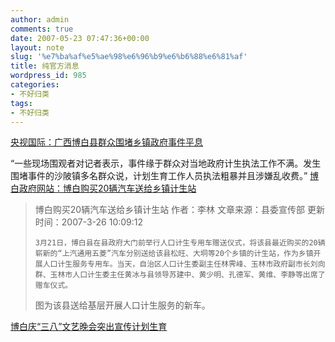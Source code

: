 ```yaml
---
author: admin
comments: true
date: 2007-05-23 07:47:36+00:00
layout: note
slug: '%e7%ba%af%e5%ae%98%e6%96%b9%e6%b6%88%e6%81%af'
title: 纯官方消息
wordpress_id: 985
categories:
- 不好归类
tags:
- 不好归类
---
```


[央视国际：广西博白县群众围堵乡镇政府事件平息](http://news.cctv.com/china/20070523/100497.shtml)

“一些现场围观者对记者表示，事件缘于群众对当地政府计生执法工作不满。发生围堵事件的沙陂镇多名群众说，计划生育工作人员执法粗暴并且涉嫌乱收费。”
[
博白政府网站：博白购买20辆汽车送给乡镇计生站](http://www.bobai.gov.cn/jrbb/ShowArticle.asp?ArticleID=166)



<blockquote>博白购买20辆汽车送给乡镇计生站
作者：李林 文章来源：县委宣传部 更新时间：2007-3-26 10:09:12

    3月21日，博白县在县政府大门前举行人口计生专用车赠送仪式，将该县最近购买的20辆崭新的“上汽通用五菱”汽车分别送给该县松旺、大垌等20个乡镇的计生站，作为乡镇开展人口计生服务专用车。当天，自治区人口计生委副主任林霁峰、玉林市政府副市长刘向群、玉林市人口计生委主任黄冰与县领导苏建中、黄少明、孔德军、黄维、李静等出席了赠车仪式。

图为该县送给基层开展人口计生服务的新车。</blockquote>



[博白庆“三八”文艺晚会突出宣传计划生育](http://www.bobai.gov.cn/jrbb/ShowArticle.asp?ArticleID=110)



